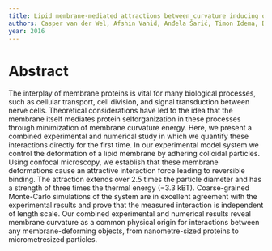 ```yaml
---
title: Lipid membrane-mediated attractions between curvature inducing objects
authors: Casper van der Wel, Afshin Vahid, Anđela Šarić, Timon Idema, Doris Heinrich, Daniela J. Kraft
year: 2016
---
```


# Abstract 
The interplay of membrane proteins is vital for many biological processes, such as cellular transport, cell division, and signal transduction between nerve cells. Theoretical considerations have led to the idea that the membrane itself mediates protein selforganization in these processes through minimization of membrane curvature energy. Here, we present a combined experimental and numerical study in which we quantify these interactions directly for the first time. In our experimental model system we control the deformation of a lipid membrane by adhering colloidal particles. Using confocal microscopy, we establish that these membrane deformations cause an attractive interaction force leading to reversible binding. The attraction extends over 2.5 times the particle diameter and has a strength of three times the thermal energy (−3.3 kBT). Coarse-grained Monte-Carlo simulations of the system are in excellent agreement with the experimental results and prove that the measured interaction is independent of length scale. Our combined experimental and numerical results reveal membrane curvature as a common physical origin for interactions between any membrane-deforming objects, from nanometre-sized proteins to micrometresized particles.


